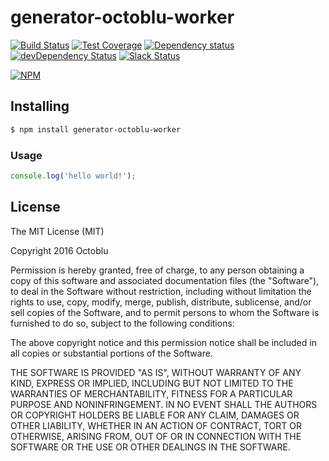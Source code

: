 # generator-octoblu-worker

[![Build Status](https://travis-ci.org/octoblu/generator-octoblu-worker.svg?branch=master)](https://travis-ci.org/octoblu/generator-octoblu-worker)
[![Test Coverage](https://codecov.io/gh/octoblu/generator-octoblu-worker/branch/master/graph/badge.svg)](https://codecov.io/gh/octoblu/generator-octoblu-worker)
[![Dependency status](http://img.shields.io/david/octoblu/generator-octoblu-worker.svg?style=flat)](https://david-dm.org/octoblu/generator-octoblu-worker)
[![devDependency Status](http://img.shields.io/david/dev/octoblu/generator-octoblu-worker.svg?style=flat)](https://david-dm.org/octoblu/generator-octoblu-worker#info=devDependencies)
[![Slack Status](http://community-slack.octoblu.com/badge.svg)](http://community-slack.octoblu.com)

[![NPM](https://nodei.co/npm/generator-octoblu-worker.svg?style=flat)](https://npmjs.org/package/generator-octoblu-worker)

## Installing

```bash
$ npm install generator-octoblu-worker
```

### Usage

```javascript
console.log('hello world!');
```

## License

The MIT License (MIT)

Copyright 2016 Octoblu

Permission is hereby granted, free of charge, to any person obtaining a copy
of this software and associated documentation files (the "Software"), to deal
in the Software without restriction, including without limitation the rights
to use, copy, modify, merge, publish, distribute, sublicense, and/or sell
copies of the Software, and to permit persons to whom the Software is
furnished to do so, subject to the following conditions:

The above copyright notice and this permission notice shall be included in all
copies or substantial portions of the Software.

THE SOFTWARE IS PROVIDED "AS IS", WITHOUT WARRANTY OF ANY KIND, EXPRESS OR
IMPLIED, INCLUDING BUT NOT LIMITED TO THE WARRANTIES OF MERCHANTABILITY,
FITNESS FOR A PARTICULAR PURPOSE AND NONINFRINGEMENT. IN NO EVENT SHALL THE
AUTHORS OR COPYRIGHT HOLDERS BE LIABLE FOR ANY CLAIM, DAMAGES OR OTHER
LIABILITY, WHETHER IN AN ACTION OF CONTRACT, TORT OR OTHERWISE, ARISING FROM,
OUT OF OR IN CONNECTION WITH THE SOFTWARE OR THE USE OR OTHER DEALINGS IN THE
SOFTWARE.
